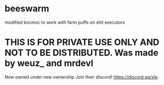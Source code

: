 # beeswarm
modified kocmoc to work with farm puffs on shit executors
# THIS IS FOR PRIVATE USE ONLY AND NOT TO BE DISTRIBUTED. Was made by weuz_ and mrdevl
Now owned under new ownership
Join their discord! https://discord.gg/xlp
